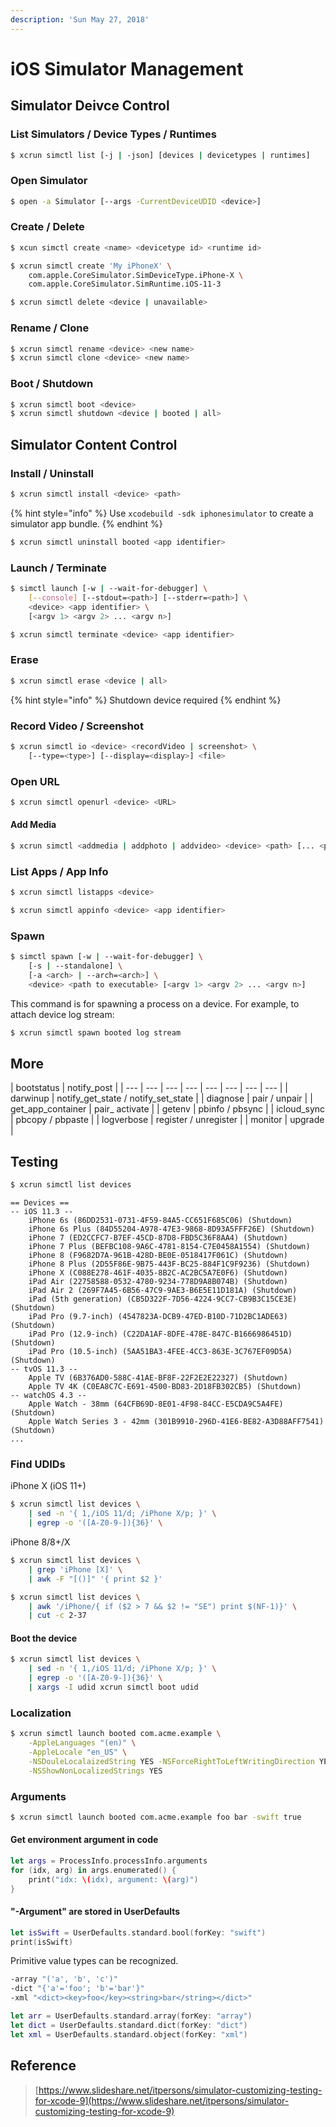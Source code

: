 ```yaml
---
description: 'Sun May 27, 2018'
---
```


# iOS Simulator Management

## Simulator Deivce Control

### List Simulators / Device Types / Runtimes

```bash
$ xcrun simctl list [-j | -json] [devices | devicetypes | runtimes]
```

### Open Simulator

```bash
$ open -a Simulator [--args -CurrentDeviceUDID <device>]
```

### Create / Delete

```bash
$ xcun simctl create <name> <devicetype id> <runtime id>
```

```bash
$ xcrun simctl create 'My iPhoneX' \
    com.apple.CoreSimulator.SimDeviceType.iPhone-X \
    com.apple.CoreSimulator.SimRuntime.iOS-11-3
```

```bash
$ xcrun simctl delete <device | unavailable>
```

### Rename / Clone

```bash
$ xcrun simctl rename <device> <new name>
$ xcrun simctl clone <device> <new name>
```

### Boot / Shutdown

```bash
$ xcrun simctl boot <device>
$ xcrun simctl shutdown <device | booted | all>
```

## Simulator Content Control

### Install / Uninstall

```bash
$ xcrun simctl install <device> <path>
```

{% hint style="info" %}
Use `xcodebuild -sdk iphonesimulator` to create a simulator app bundle.
{% endhint %}

```bash
$ xcrun simctl uninstall booted <app identifier>
```

### Launch / Terminate

```bash
$ simctl launch [-w | --wait-for-debugger] \
    [--console] [--stdout=<path>] [--stderr=<path>] \
    <device> <app identifier> \
    [<argv 1> <argv 2> ... <argv n>]
```

```bash
$ xcrun simctl terminate <device> <app identifier>
```

### Erase

```bash
$ xcrun simctl erase <device | all>
```

{% hint style="info" %}
Shutdown device required
{% endhint %}

### Record Video / Screenshot

```bash
$ xcrun simctl io <device> <recordVideo | screenshot> \
    [--type=<type>] [--display=<display>] <file>
```

### Open URL

```bash
$ xcrun simctl openurl <device> <URL>
```

#### Add Media

```bash
$ xcrun simctl <addmedia | addphoto | addvideo> <device> <path> [... <path>]
```

### List Apps / App Info

```bash
$ xcrun simctl listapps <device>
```

```bash
$ xcrun simctl appinfo <device> <app identifier>
```

### Spawn

```bash
$ simctl spawn [-w | --wait-for-debugger] \
    [-s | --standalone] \
    [-a <arch> | --arch=<arch>] \
    <device> <path to executable> [<argv 1> <argv 2> ... <argv n>]
```

This command is for spawning a process on a device. For example, to attach device log stream:

```bash
$ xcrun simctl spawn booted log stream
```

## More

| bootstatus | notify\_post |
| --- | --- | --- | --- | --- | --- | --- | --- |
| darwinup | notify\_get\_state / notify\_set\_state |
| diagnose | pair / unpair |
| get\_app\_container | pair\_ activate |
| getenv | pbinfo / pbsync |
| icloud\_sync | pbcopy / pbpaste |
| logverbose | register / unregister |
| monitor | upgrade |

## Testing

```bash
$ xcrun simctl list devices
```

```text
== Devices ==
-- iOS 11.3 --
    iPhone 6s (86DD2531-0731-4F59-84A5-CC651F685C06) (Shutdown)
    iPhone 6s Plus (84D55204-A978-47E3-9868-8D93A5FFF26E) (Shutdown)
    iPhone 7 (ED2CCFC7-B7EF-45CD-87D8-FBD5C36F8AA4) (Shutdown)
    iPhone 7 Plus (BEFBC108-9A6C-4781-8154-C7E0458A1554) (Shutdown)
    iPhone 8 (F9682D7A-961B-428D-BE0E-0518417F061C) (Shutdown)
    iPhone 8 Plus (2D55F86E-9B75-443F-BC25-884F1C9F9236) (Shutdown)
    iPhone X (C088E278-461F-4035-8B2C-AC2BC5A7E0F6) (Shutdown)
    iPad Air (22758588-0532-4780-9234-778D9A8B074B) (Shutdown)
    iPad Air 2 (269F7A45-6B56-47C9-9AE3-B6E5E11D181A) (Shutdown)
    iPad (5th generation) (CB5D322F-7D56-4224-9CC7-CB9B3C15CE3E) (Shutdown)
    iPad Pro (9.7-inch) (4547823A-DCB9-47ED-B10D-71D2BC1ADE63) (Shutdown)
    iPad Pro (12.9-inch) (C22DA1AF-8DFE-478E-847C-B1666986451D) (Shutdown)
    iPad Pro (10.5-inch) (5AA51BA3-4FEE-4CC3-863E-3C767EF09D5A) (Shutdown)
-- tvOS 11.3 --
    Apple TV (6B376AD0-588C-41AE-BF8F-22F2E2E22327) (Shutdown)
    Apple TV 4K (C0EA8C7C-E691-4500-BD83-2D18FB302CB5) (Shutdown)
-- watchOS 4.3 --
    Apple Watch - 38mm (64CFB69D-8E01-4F98-84CC-E5CDA9C5A4FE) (Shutdown)
    Apple Watch Series 3 - 42mm (301B9910-296D-41E6-BE82-A3D88AFF7541) (Shutdown)
...
```

### Find UDIDs

iPhone X \(iOS 11+\)

```bash
$ xcrun simctl list devices \
    | sed -n '{ 1,/iOS 11/d; /iPhone X/p; }' \
    | egrep -o '([A-Z0-9-]){36}' \
```

iPhone 8/8+/X

```bash
$ xcrun simctl list devices \
    | grep 'iPhone [X]' \
    | awk -F "[()]" '{ print $2 }'
```

```bash
$ xcrun simctl list devices \
    | awk '/iPhone/{ if ($2 > 7 && $2 != "SE") print $(NF-1)}' \
    | cut -c 2-37
```

#### Boot the device

```bash
$ xcrun simctl list devices \
    | sed -n '{ 1,/iOS 11/d; /iPhone X/p; }' \
    | egrep -o '([A-Z0-9-]){36}' \
    | xargs -I udid xcrun simctl boot udid
```

### Localization

```bash
$ xcrun simctl launch booted com.acme.example \
    -AppleLanguages "(en)" \
    -AppleLocale "en_US" \
    -NSDouleLocalaizedString YES -NSForceRightToLeftWritingDirection YES \
    -NSShowNonLocalizedStrings YES
```

### Arguments

```bash
$ xcrun simctl launch booted com.acme.example foo bar -swift true
```

#### Get environment argument in code

```swift
let args = ProcessInfo.processInfo.arguments
for (idx, arg) in args.enumerated() {
    print("idx: \(idx), argument: \(arg)")
}
```

#### "-Argument" are stored in UserDefaults

```swift
let isSwift = UserDefaults.standard.bool(forKey: "swift")
print(isSwift)
```

Primitive value types can be recognized.

```bash
-array "('a', 'b', 'c')"
-dict "{'a'='foo'; 'b'='bar'}"
-xml "<dict><key>foo</key><string>bar</string></dict>"
```

```swift
let arr = UserDefaults.standard.array(forKey: "array")
let dict = UserDefaults.standard.dict(forKey: "dict")
let xml = UserDefaults.standard.object(forKey: "xml")
```

## Reference

> [https://www.slideshare.net/itpersons/simulator-customizing-testing-for-xcode-9](https://www.slideshare.net/itpersons/simulator-customizing-testing-for-xcode-9)



